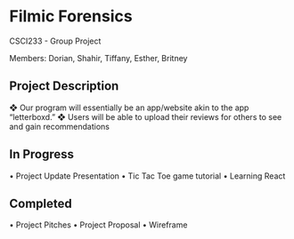 # Filmic Forensics
CSCI233 - Group Project 

Members: Dorian, Shahir, Tiffany, Esther, Britney 

## Project Description
❖ Our program will essentially be an 
app/website akin to the app 
“letterboxd.”
❖ Users will be able to upload their 
reviews for others to see and gain 
recommendations

## In Progress
• Project Update Presentation 
• Tic Tac Toe game tutorial 
• Learning React 

## Completed
• Project Pitches
• Project Proposal
• Wireframe
